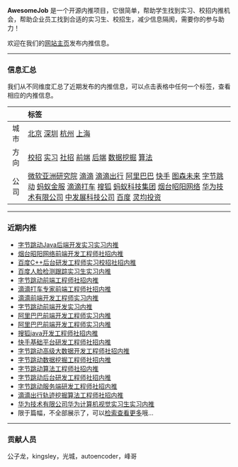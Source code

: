 
 
**AwesomeJob** 是一个开源内推项目，它很简单，帮助学生找到实习、校招内推机会，帮助企业员工找到合适的实习生、校招生，减少信息隔阂，需要你的参与助力！

欢迎在我们的[网站主页](https://awesomejob.gitee.io/)发布内推信息。


--- 
### 信息汇总

我们从不同维度汇总了近期发布的内推信息，可以点击表格中任何一个标签，查看相应的内推信息。

||标签|
|:---:|:---|
|城市|[北京](https://awesomejob.gitee.io/tags/北京)	[深圳](https://awesomejob.gitee.io/tags/深圳)	[杭州](https://awesomejob.gitee.io/tags/杭州)	[上海](https://awesomejob.gitee.io/tags/上海)|
|方向|[校招](https://awesomejob.gitee.io/series/校招)	[实习](https://awesomejob.gitee.io/series/实习)	[社招](https://awesomejob.gitee.io/series/社招)	[前端](https://awesomejob.gitee.io/categories/前端)	[后端](https://awesomejob.gitee.io/categories/后端)	[数据挖掘](https://awesomejob.gitee.io/categories/数据挖掘)	[算法](https://awesomejob.gitee.io/categories/算法)|
|公司|[微软亚洲研究院](https://awesomejob.gitee.io/tags/微软亚洲研究院)	[滴滴](https://awesomejob.gitee.io/tags/滴滴)	[滴滴出行](https://awesomejob.gitee.io/tags/滴滴出行)	[阿里巴巴](https://awesomejob.gitee.io/tags/阿里巴巴)	[快手](https://awesomejob.gitee.io/tags/快手)	[图森未来](https://awesomejob.gitee.io/tags/图森未来)	[字节跳动](https://awesomejob.gitee.io/tags/字节跳动)	[蚂蚁金服](https://awesomejob.gitee.io/tags/蚂蚁金服)	[滴滴打车](https://awesomejob.gitee.io/tags/滴滴打车)	[搜狐](https://awesomejob.gitee.io/tags/搜狐)	[蚂蚁科技集团](https://awesomejob.gitee.io/tags/蚂蚁科技集团)	[烟台昭阳网络](https://awesomejob.gitee.io/tags/烟台昭阳网络)	[华为技术有限公司](https://awesomejob.gitee.io/tags/华为技术有限公司)	[中发展科技公司](https://awesomejob.gitee.io/tags/中发展科技公司)	[百度](https://awesomejob.gitee.io/tags/百度)	[灵均投资](https://awesomejob.gitee.io/tags/灵均投资)|
--- 

### 近期内推 
- [字节跳动Java后端开发实习实习内推](https://awesomejob.gitee.io/posts/jobs/job_26)
- [烟台昭阳网络前端开发工程师社招内推](https://awesomejob.gitee.io/posts/jobs/job_25)
- [百度C++后台研发工程师实习校招社招内推](https://awesomejob.gitee.io/posts/jobs/job_24)
- [百度人脸检测跟踪实习生实习内推](https://awesomejob.gitee.io/posts/jobs/job_23)
- [字节跳动前端工程师社招内推](https://awesomejob.gitee.io/posts/jobs/job_22)
- [滴滴打车专家前端工程师社招内推](https://awesomejob.gitee.io/posts/jobs/job_21)
- [滴滴前端开发工程师实习内推](https://awesomejob.gitee.io/posts/jobs/job_20)
- [字节跳动前端开发实习内推](https://awesomejob.gitee.io/posts/jobs/job_19)
- [阿里巴巴前端开发工程师实习内推](https://awesomejob.gitee.io/posts/jobs/job_18)
- [阿里巴巴前端开发工程师实习内推](https://awesomejob.gitee.io/posts/jobs/job_17)
- [搜狐java开发工程师社招内推](https://awesomejob.gitee.io/posts/jobs/job_16)
- [快手基础平台研发工程师社招内推](https://awesomejob.gitee.io/posts/jobs/job_15)
- [字节跳动高级大数据开发工程师社招内推](https://awesomejob.gitee.io/posts/jobs/job_14)
- [字节跳动数据挖掘工程师社招内推](https://awesomejob.gitee.io/posts/jobs/job_13)
- [字节跳动算法工程师社招内推](https://awesomejob.gitee.io/posts/jobs/job_12)
- [字节跳动后台研发工程师社招内推](https://awesomejob.gitee.io/posts/jobs/job_11)
- [字节跳动服务端研发工程师社招内推](https://awesomejob.gitee.io/posts/jobs/job_10)
- [滴滴出行轨迹挖掘算法工程师社招内推](https://awesomejob.gitee.io/posts/jobs/job_9)
- [华为技术有限公司华为计算机视觉实习生实习内推](https://awesomejob.gitee.io/posts/jobs/job_8)
- 限于篇幅，不全部展示了，可以[检索查看更多](https://awesomejob.gitee.io/)哦...
--- 
### 贡献人员
公子龙，kingsley，光城，autoencoder，峰哥